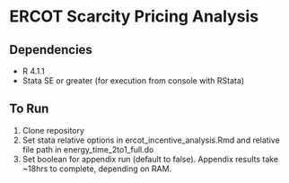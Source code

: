 # ERCOT Scarcity Pricing Analysis

## Dependencies
* R 4.1.1
* Stata SE or greater (for execution from console with RStata)

## To Run
1. Clone repository
2. Set stata relative options in ercot_incentive_analysis.Rmd and relative file path in energy_time_2to1_full.do
3. Set boolean for appendix run (default to false). Appendix results take ~18hrs to complete, depending on RAM.